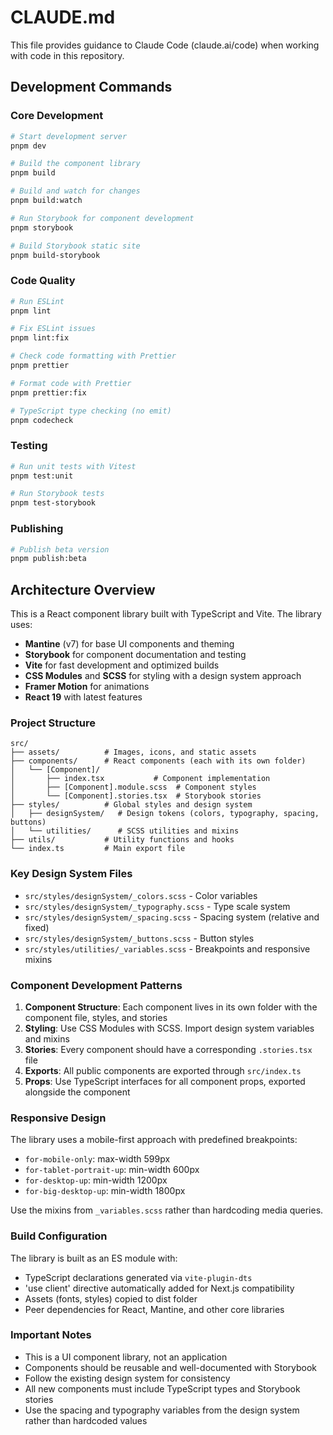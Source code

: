 # CLAUDE.md

This file provides guidance to Claude Code (claude.ai/code) when working with code in this repository.

## Development Commands

### Core Development

```bash
# Start development server
pnpm dev

# Build the component library
pnpm build

# Build and watch for changes
pnpm build:watch

# Run Storybook for component development
pnpm storybook

# Build Storybook static site
pnpm build-storybook
```

### Code Quality

```bash
# Run ESLint
pnpm lint

# Fix ESLint issues
pnpm lint:fix

# Check code formatting with Prettier
pnpm prettier

# Format code with Prettier
pnpm prettier:fix

# TypeScript type checking (no emit)
pnpm codecheck
```

### Testing

```bash
# Run unit tests with Vitest
pnpm test:unit

# Run Storybook tests
pnpm test-storybook
```

### Publishing

```bash
# Publish beta version
pnpm publish:beta
```

## Architecture Overview

This is a React component library built with TypeScript and Vite. The library uses:

- **Mantine** (v7) for base UI components and theming
- **Storybook** for component documentation and testing
- **Vite** for fast development and optimized builds
- **CSS Modules** and **SCSS** for styling with a design system approach
- **Framer Motion** for animations
- **React 19** with latest features

### Project Structure

```
src/
├── assets/          # Images, icons, and static assets
├── components/      # React components (each with its own folder)
│   └── [Component]/
│       ├── index.tsx           # Component implementation
│       ├── [Component].module.scss  # Component styles
│       └── [Component].stories.tsx  # Storybook stories
├── styles/          # Global styles and design system
│   ├── designSystem/   # Design tokens (colors, typography, spacing, buttons)
│   └── utilities/      # SCSS utilities and mixins
├── utils/           # Utility functions and hooks
└── index.ts         # Main export file
```

### Key Design System Files

- `src/styles/designSystem/_colors.scss` - Color variables
- `src/styles/designSystem/_typography.scss` - Type scale system
- `src/styles/designSystem/_spacing.scss` - Spacing system (relative and fixed)
- `src/styles/designSystem/_buttons.scss` - Button styles
- `src/styles/utilities/_variables.scss` - Breakpoints and responsive mixins

### Component Development Patterns

1. **Component Structure**: Each component lives in its own folder with the component file, styles, and stories
2. **Styling**: Use CSS Modules with SCSS. Import design system variables and mixins
3. **Stories**: Every component should have a corresponding `.stories.tsx` file
4. **Exports**: All public components are exported through `src/index.ts`
5. **Props**: Use TypeScript interfaces for all component props, exported alongside the component

### Responsive Design

The library uses a mobile-first approach with predefined breakpoints:

- `for-mobile-only`: max-width 599px
- `for-tablet-portrait-up`: min-width 600px
- `for-desktop-up`: min-width 1200px
- `for-big-desktop-up`: min-width 1800px

Use the mixins from `_variables.scss` rather than hardcoding media queries.

### Build Configuration

The library is built as an ES module with:

- TypeScript declarations generated via `vite-plugin-dts`
- 'use client' directive automatically added for Next.js compatibility
- Assets (fonts, styles) copied to dist folder
- Peer dependencies for React, Mantine, and other core libraries

### Important Notes

- This is a UI component library, not an application
- Components should be reusable and well-documented with Storybook
- Follow the existing design system for consistency
- All new components must include TypeScript types and Storybook stories
- Use the spacing and typography variables from the design system rather than hardcoded values
